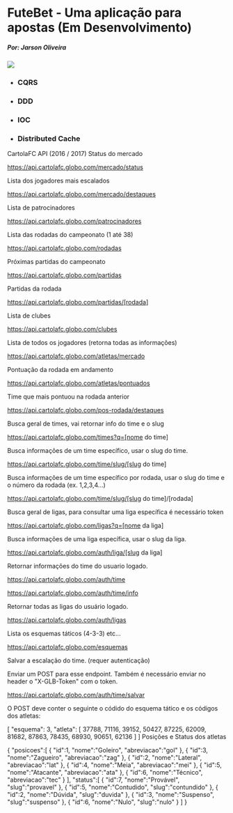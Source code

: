 
<h1> FuteBet - Uma aplicação para apostas (Em Desenvolvimento) </h1>
<h5>Por: Jarson Oliveira</h5>
<img  src="https://apostasonline.pt/wp-content/uploads/2017/07/apostasonline_logo.svg"/>
<ul>
<li><h3>CQRS</h3></li>
<li><h3>DDD</h3></li>
<li><h3>IOC</h3></li>
<li><h3>Distributed Cache</h3></li>
</ul>

CartolaFC API (2016 / 2017)
Status do mercado

https://api.cartolafc.globo.com/mercado/status

Lista dos jogadores mais escalados

https://api.cartolafc.globo.com/mercado/destaques

Lista de patrocinadores

https://api.cartolafc.globo.com/patrocinadores

Lista das rodadas do campeonato (1 até 38)

https://api.cartolafc.globo.com/rodadas

Próximas partidas do campeonato

https://api.cartolafc.globo.com/partidas

Partidas da rodada

https://api.cartolafc.globo.com/partidas/[rodada]

Lista de clubes

https://api.cartolafc.globo.com/clubes

Lista de todos os jogadores (retorna todas as informações)

https://api.cartolafc.globo.com/atletas/mercado

Pontuação da rodada em andamento

https://api.cartolafc.globo.com/atletas/pontuados

Time que mais pontuou na rodada anterior

https://api.cartolafc.globo.com/pos-rodada/destaques

Busca geral de times, vai retornar info do time e o slug

https://api.cartolafc.globo.com/times?q=[nome do time]

Busca informações de um time específico, usar o slug do time.

https://api.cartolafc.globo.com/time/slug/[slug do time]

Busca informações de um time específico por rodada, usar o slug do time e o número da rodada (ex. 1,2,3,4...)

https://api.cartolafc.globo.com/time/slug/[slug do time]/[rodada]

Busca geral de ligas, para consultar uma liga específica é necessário token

https://api.cartolafc.globo.com/ligas?q=[nome da liga]

Busca informações de uma liga específica, usar o slug da liga.

https://api.cartolafc.globo.com/auth/liga/[slug da liga]

Retornar informações do time do usuario logado.

https://api.cartolafc.globo.com/auth/time

https://api.cartolafc.globo.com/auth/time/info

Retornar todas as ligas do usuário logado.

https://api.cartolafc.globo.com/auth/ligas

Lista os esquemas táticos (4-3-3) etc...

https://api.cartolafc.globo.com/esquemas

Salvar a escalação do time. (requer autenticação)

Enviar um POST para esse endpoint. Também é necessário enviar no header o "X-GLB-Token" com o token.

https://api.cartolafc.globo.com/auth/time/salvar

O POST deve conter o seguinte o códido do esquema tático e os códigos dos atletas:

 [
 	"esquema": 3,
 	"atleta": [
 		37788,
 		71116,
 		39152,
 		50427,
 		87225,
 		62009,
 		81682,
 		87863,
 		78435,
 		68930,
 		90651,
 		62136
 	]
 ]
Posições e Status dos atletas

{
   "posicoes":[
      {
         "id":1,
         "nome":"Goleiro",
         "abreviacao":"gol"
      },
      {
         "id":3,
         "nome":"Zagueiro",
         "abreviacao":"zag"
      },
      {
         "id":2,
         "nome":"Lateral",
         "abreviacao":"lat"
      },
      {
         "id":4,
         "nome":"Meia",
         "abreviacao":"mei"
      },
      {
         "id":5,
         "nome":"Atacante",
         "abreviacao":"ata"
      },
      {
         "id":6,
         "nome":"Técnico",
         "abreviacao":"tec"
      }
   ],
   "status":[
      {
         "id":7,
         "nome":"Provável",
         "slug":"provavel"
      },
      {
         "id":5,
         "nome":"Contudido",
         "slug":"contundido"
      },
      {
         "id":2,
         "nome":"Dúvida",
         "slug":"duvida"
      },
      {
         "id":3,
         "nome":"Suspenso",
         "slug":"suspenso"
      },
      {
         "id":6,
         "nome":"Nulo",
         "slug":"nulo"
      }
   ]
}
